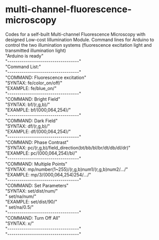 # multi-channel-fluorescence-microscopy
Codes for a self-built  Multi-channel Fluorescence Microscopy with designed Low-cost Iillumination Module.
Command lines for Arduino to control the two illumination systems (fluorescence excitation light and transmitted illumination light)  
"Arduino is ready"    
"-----------------------------------"  
"Command List:"  
"-----------------------------------"  
"COMMAND: Fluorescence excitation"  
"SYNTAX:  fe/color_on/off/"  
"EXAMPLE: fe/blue_on/"  
"-----------------------------------"  
"COMMAND: Bright Field"  
"SYNTAX:  bf/(r,g,b)/"  
"EXAMPLE: bf/(000,064,254)/"  
"-----------------------------------"  
"COMMAND: Dark Field"  
"SYNTAX:  df/(r,g,b)/"  
"EXAMPLE: df/(000,064,254)/"  
"-----------------------------------"  
"COMMAND: Phase Contrast"  
"SYNTAX:  pc/(r,g,b)/field_direction(bt/bb/bl/br/dt/db/dl/dr)"  
"EXAMPLE: pc/(000,064,254)/bl/"  
"-----------------------------------"  
"COMMAND: Multiple Points"  
"SYNTAX:  mp/number(1~255)/(r,g,b)num1/(r,g,b)num2/.../"  
"EXAMPLE: mp/3/(000,064,254)254/.../"  
"-----------------------------------"  
"COMMAND: Set Parameters"  
"SYNTAX:  set/dist/num/"  
"         set/na/num/"  
"EXAMPLE: set/dist/90/"  
"         set/na/0.5/"  
"-----------------------------------"  
"COMMAND: Turn Off All"  
"SYNTAX:  x/"  
"-----------------------------------"  
"-----------------------------------"  
